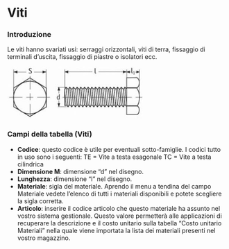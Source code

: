# Viti

### Introduzione
Le viti hanno svariati usi: serraggi orizzontali, viti di terra, fissaggio di terminali d’uscita, fissaggio di piastre o isolatori ecc.

<img src="img/Viti.jpg" height="120px">

### Campi della tabella (Viti)

- **Codice**: questo codice è utile per eventuali sotto-famiglie. I codici tutto in uso sono i seguenti:
TE = Vite a testa esagonale
TC = Vite a testa cilindrica
- **Dimensione M**: dimensione “d” nel disegno.
- **Lunghezza**: dimensione “l” nel disegno.
- **Materiale**: sigla del materiale. Aprendo il menu a tendina del campo Materiale vedete l’elenco di tutti i materiali disponibili e potete scegliere la sigla corretta.
- **Articolo**: inserire il codice articolo che questo materiale ha assunto nel vostro sistema gestionale. Questo valore permetterà alle applicazioni di recuperare la descrizione e il costo unitario sulla tabella “Costo unitario Materiali” nella quale viene importata la lista dei materiali presenti nel vostro magazzino.
